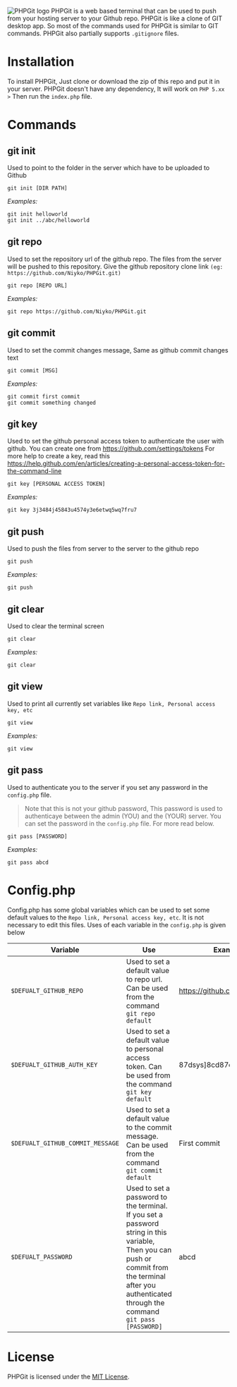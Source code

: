 ![PHPGit logo](https://i.imgur.com/fg3qMGn.png)
PHPGit is a web based terminal that can be used to push from your hosting server to your Github repo. PHPGit is like a clone of GIT desktop app. So most of the commands used for PHPGit is similar to GIT commands. PHPGit also partially supports `.gitignore` files.

# Installation
To install PHPGit, Just clone or download the zip of this repo and put it in your server. PHPGit doesn't have any dependency, It will work on `PHP 5.xx >`
Then run the `index.php` file.

# Commands
## git init
Used to point to the folder in the server which have to be uploaded to Github
`````
git init [DIR PATH]
`````
*Examples:* 
`````
git init helloworld
git init ../abc/helloworld
`````
## git repo
Used to set the repository url of the github repo. The files from the server will be pushed to this repository. Give the github repository clone link `(eg: https://github.com/Niyko/PHPGit.git)`
`````
git repo [REPO URL]
`````
*Examples:* 
`````
git repo https://github.com/Niyko/PHPGit.git
`````
## git commit
Used to set the commit changes message, Same as github commit changes text
`````
git commit [MSG]
`````
*Examples:* 
`````
git commit first commit
git commit something changed
`````
## git key
Used to set the github personal access token to authenticate the user with github. You can create one from https://github.com/settings/tokens 
For more help to create a key, read this https://help.github.com/en/articles/creating-a-personal-access-token-for-the-command-line
`````
git key [PERSONAL ACCESS TOKEN]
`````
*Examples:* 
`````
git key 3j3484j45843u4574y3e6etwq5wq7fru7
`````
## git push
Used to push the files from server to the server to the github repo
`````
git push
`````
*Examples:* 
`````
git push
`````
## git clear
Used to clear the terminal screen
`````
git clear
`````
*Examples:* 
`````
git clear
`````
## git view
Used to print all currently set variables like `Repo link, Personal access key, etc`
`````
git view
`````
*Examples:* 
`````
git view
`````
## git pass
Used to authenticate you to the server if you set any password in the `config.php` file. 
> Note that this is not your github password, This password is used to authenticaye between the admin (YOU) and the (YOUR) server. You can set the password in the `config.php` file. For more read below.
`````
git pass [PASSWORD]
`````
*Examples:* 
`````
git pass abcd
`````
# Config.php
Config.php has some global variables which can be used to set some default values to the `Repo link, Personal access key, etc`. It is not necessary to edit this files. Uses of each variable in the `config.php` is given below

| Variable | Use | Example value |
| --- | --- | --- |
| `$DEFUALT_GITHUB_REPO` | Used to set a default value to repo url. Can be used from the command `git repo default` | https://github.com/Niyko/PHPGit.git |
| `$DEFUALT_GITHUB_AUTH_KEY` | Used to set a default value to personal access token. Can be used from the command `git key default` | 87dsys]8cd87cd6t326t23r78 |
| `$DEFUALT_GITHUB_COMMIT_MESSAGE` | Used to set a default value to the commit message. Can be used from the command `git commit default` | First commit |
| `$DEFUALT_PASSWORD` | Used to set a password to the terminal. If you set a password string in this variable, Then you can push or commit from the terminal after you authenticated through the command `git pass [PASSWORD]` | abcd |

# License
PHPGit is licensed under the [MIT License](https://github.com/Niyko/PHPGit/blob/master/LICENSE).
